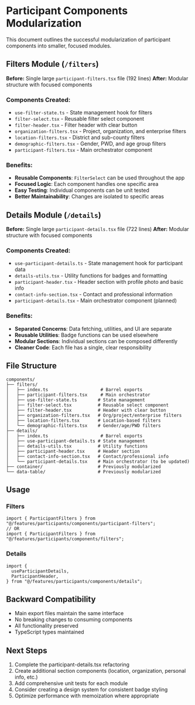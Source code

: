 # Participant Components Modularization

This document outlines the successful modularization of participant components
into smaller, focused modules.

## Filters Module (`/filters`)

**Before:** Single large `participant-filters.tsx` file (192 lines) **After:**
Modular structure with focused components

### Components Created:

- `use-filter-state.ts` - State management hook for filters
- `filter-select.tsx` - Reusable filter select component
- `filter-header.tsx` - Filter header with clear button
- `organization-filters.tsx` - Project, organization, and enterprise filters
- `location-filters.tsx` - District and sub-county filters
- `demographic-filters.tsx` - Gender, PWD, and age group filters
- `participant-filters.tsx` - Main orchestrator component

### Benefits:

- **Reusable Components**: `FilterSelect` can be used throughout the app
- **Focused Logic**: Each component handles one specific area
- **Easy Testing**: Individual components can be unit tested
- **Better Maintainability**: Changes are isolated to specific areas

## Details Module (`/details`)

**Before:** Single large `participant-details.tsx` file (722 lines) **After:**
Modular structure with focused components

### Components Created:

- `use-participant-details.ts` - State management hook for participant data
- `details-utils.tsx` - Utility functions for badges and formatting
- `participant-header.tsx` - Header section with profile photo and basic info
- `contact-info-section.tsx` - Contact and professional information
- `participant-details.tsx` - Main orchestrator component (planned)

### Benefits:

- **Separated Concerns**: Data fetching, utilities, and UI are separate
- **Reusable Utilities**: Badge functions can be used elsewhere
- **Modular Sections**: Individual sections can be composed differently
- **Cleaner Code**: Each file has a single, clear responsibility

## File Structure

```
components/
├── filters/
│   ├── index.ts                    # Barrel exports
│   ├── participant-filters.tsx     # Main orchestrator
│   ├── use-filter-state.ts        # State management
│   ├── filter-select.tsx          # Reusable select component
│   ├── filter-header.tsx          # Header with clear button
│   ├── organization-filters.tsx   # Org/project/enterprise filters
│   ├── location-filters.tsx       # Location-based filters
│   └── demographic-filters.tsx    # Gender/age/PWD filters
├── details/
│   ├── index.ts                    # Barrel exports
│   ├── use-participant-details.ts # State management
│   ├── details-utils.tsx          # Utility functions
│   ├── participant-header.tsx     # Header section
│   ├── contact-info-section.tsx   # Contact/professional info
│   └── participant-details.tsx    # Main orchestrator (to be updated)
├── container/                     # Previously modularized
└── data-table/                    # Previously modularized
```

## Usage

### Filters

```tsx
import { ParticipantFilters } from "@/features/participants/components/participant-filters";
// OR
import { ParticipantFilters } from "@/features/participants/components/filters";
```

### Details

```tsx
import {
  useParticipantDetails,
  ParticipantHeader,
} from "@/features/participants/components/details";
```

## Backward Compatibility

- Main export files maintain the same interface
- No breaking changes to consuming components
- All functionality preserved
- TypeScript types maintained

## Next Steps

1. Complete the participant-details.tsx refactoring
2. Create additional section components (location, organization, personal info,
   etc.)
3. Add comprehensive unit tests for each module
4. Consider creating a design system for consistent badge styling
5. Optimize performance with memoization where appropriate
